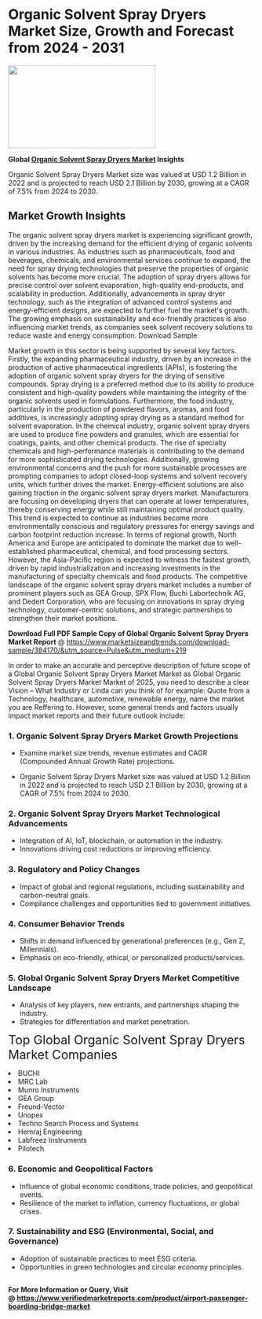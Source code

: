 <H1>Organic Solvent Spray Dryers Market Size, Growth and Forecast from 2024 - 2031</H1><img class="aligncenter size-medium wp-image-584254" src="https://thirdeyenews.in/wp-content/uploads/2024/09/Global-Market-Research-300x168.jpeg" alt="" width="300" height="168" /><p><strong>Global&nbsp;<a href="https://www.marketsizeandtrends.com/download-sample/384170/&amp;utm_source=Pulse&amp;utm_medium=219">Organic Solvent Spray Dryers Market</a> Insights</strong></p><p>Organic Solvent Spray Dryers Market size was valued at USD 1.2 Billion in 2022 and is projected to reach USD 2.1 Billion by 2030, growing at a CAGR of 7.5% from 2024 to 2030.</p><p><h2>Market Growth Insights</h2> <p>The organic solvent spray dryers market is experiencing significant growth, driven by the increasing demand for the efficient drying of organic solvents in various industries. As industries such as pharmaceuticals, food and beverages, chemicals, and environmental services continue to expand, the need for spray drying technologies that preserve the properties of organic solvents has become more crucial. The adoption of spray dryers allows for precise control over solvent evaporation, high-quality end-products, and scalability in production. Additionally, advancements in spray dryer technology, such as the integration of advanced control systems and energy-efficient designs, are expected to further fuel the market's growth. The growing emphasis on sustainability and eco-friendly practices is also influencing market trends, as companies seek solvent recovery solutions to reduce waste and energy consumption. Download Sample </p> <p>Market growth in this sector is being supported by several key factors. Firstly, the expanding pharmaceutical industry, driven by an increase in the production of active pharmaceutical ingredients (APIs), is fostering the adoption of organic solvent spray dryers for the drying of sensitive compounds. Spray drying is a preferred method due to its ability to produce consistent and high-quality powders while maintaining the integrity of the organic solvents used in formulations. Furthermore, the food industry, particularly in the production of powdered flavors, aromas, and food additives, is increasingly adopting spray drying as a standard method for solvent evaporation. In the chemical industry, organic solvent spray dryers are used to produce fine powders and granules, which are essential for coatings, paints, and other chemical products. The rise of specialty chemicals and high-performance materials is contributing to the demand for more sophisticated drying technologies. Additionally, growing environmental concerns and the push for more sustainable processes are prompting companies to adopt closed-loop systems and solvent recovery units, which further drives the market. Energy-efficient solutions are also gaining traction in the organic solvent spray dryers market. Manufacturers are focusing on developing dryers that can operate at lower temperatures, thereby conserving energy while still maintaining optimal product quality. This trend is expected to continue as industries become more environmentally conscious and regulatory pressures for energy savings and carbon footprint reduction increase. In terms of regional growth, North America and Europe are anticipated to dominate the market due to well-established pharmaceutical, chemical, and food processing sectors. However, the Asia-Pacific region is expected to witness the fastest growth, driven by rapid industrialization and increasing investments in the manufacturing of specialty chemicals and food products. The competitive landscape of the organic solvent spray dryers market includes a number of prominent players such as GEA Group, SPX Flow, Buchi Labortechnik AG, and Dedert Corporation, who are focusing on innovations in spray drying technology, customer-centric solutions, and strategic partnerships to strengthen their market positions. </p><p><span class=""><strong>Download Full PDF Sample Copy of Global Organic Solvent Spray Dryers Market Report</strong> @ <a href="https://www.marketsizeandtrends.com/download-sample/384170/&amp;utm_source=Pulse&amp;utm_medium=219" target="_blank">https://www.marketsizeandtrends.com/download-sample/384170/&amp;utm_source=Pulse&amp;utm_medium=219</a></span></p><p>In order to make an accurate and perceptive description of future scope of a Global&nbsp;Organic Solvent Spray Dryers Market Market as Global&nbsp;Organic Solvent Spray Dryers Market Market of 2025, you need to describe a clear Vision &ndash; What Industry or Linda can you think of for example: Quote from a Technology, healthcare, automotive, renewable energy, name the market you are Reffering to. However, some general trends and factors usually impact market reports and their future outlook include:</p><h3>1.&nbsp;<strong>Organic Solvent Spray Dryers Market Growth Projections</strong></h3><ul><li>Examine market size trends, revenue estimates and CAGR (Compounded Annual Growth Rate) projections.</li><li><p>Organic Solvent Spray Dryers Market size was valued at USD 1.2 Billion in 2022 and is projected to reach USD 2.1 Billion by 2030, growing at a CAGR of 7.5% from 2024 to 2030.</p></li></ul><h3>2.&nbsp;<strong>Organic Solvent Spray Dryers Market Technological Advancements</strong></h3><ul><li>Integration of AI, IoT, blockchain, or automation in the industry.</li><li>Innovations driving cost reductions or improving efficiency.</li></ul><h3>3.&nbsp;<strong>Regulatory and Policy Changes</strong></h3><ul><li>Impact of global and regional regulations, including sustainability and carbon-neutral goals.</li><li>Compliance challenges and opportunities tied to government initiatives.</li></ul><h3>4.&nbsp;<strong>Consumer Behavior Trends</strong></h3><ul><li>Shifts in demand influenced by generational preferences (e.g., Gen Z, Millennials).</li><li>Emphasis on eco-friendly, ethical, or personalized products/services.</li></ul><h3>5.&nbsp;<strong>Global Organic Solvent Spray Dryers Market Competitive Landscape</strong></h3><ul><li>Analysis of key players, new entrants, and partnerships shaping the industry.</li><li>Strategies for differentiation and market penetration.</li></ul><p data-pm-slice="1 1 []"><span style="color: inherit; font-family: inherit; font-size: 25px;">Top Global Organic Solvent Spray Dryers Market Companies</span></p><div class="" data-test-id=""><p><li>BUCHI</li><li> MRC Lab</li><li> Munro Instruments</li><li> GEA Group</li><li> Freund-Vector</li><li> Unopex</li><li> Techno Search Process and Systems</li><li> Hemraj Engineering</li><li> Labfreez Instruments</li><li> Pilotech</li></p></div><h3>6.&nbsp;<strong>Economic and Geopolitical Factors</strong></h3><ul><li>Influence of global economic conditions, trade policies, and geopolitical events.</li><li>Resilience of the market to inflation, currency fluctuations, or global crises.</li></ul><h3>7.&nbsp;<strong>Sustainability and ESG (Environmental, Social, and Governance)</strong></h3><ul><li>Adoption of sustainable practices to meet ESG criteria.</li><li>Opportunities in green technologies and circular economy principles.</li></ul><h2><strong style="font-size: 14px;">For More Information or Query, Visit @&nbsp;</strong><a style="background-color: #ffffff; font-size: 14px;" href="https://www.marketsizeandtrends.com/report/organic-solvent-spray-dryers-market/" target="_blank">https://www.verifiedmarketreports.com/product/airport-passenger-boarding-bridge-market</a></h2>
